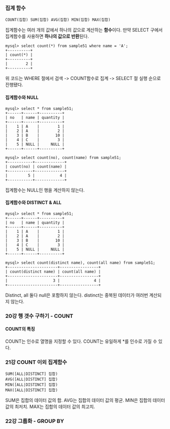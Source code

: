### 집계 함수

```mysql
COUNT(집합) SUM(집합) AVG(집합) MIN(집합) MAX(집합)
```

집계함수는 여러 개의 값에서 하나의 값으로 계산하는 **함수**이다.
만약 SELECT 구에서 집계함수를 사용하면 **하나의 값으로 반환**된다.

```mysql
mysql> select count(*) from sample51 where name = 'A';
+----------+
| count(*) |
+----------+
|        2 |
+----------+
```

위 코드는 WHERE 절에서 검색 -> COUNT함수로 집계 -> SELECT 절 실행 순으로 진행됐다.

#### 집계함수와 NULL

```mysql
mysql> select * from sample51;
+------+------+----------+
| no   | name | quantity |
+------+------+----------+
|    1 | A    |        1 |
|    2 | A    |        2 |
|    3 | B    |       10 |
|    4 | C    |        3 |
|    5 | NULL |     NULL |
+------+------+----------+

mysql> select count(no), count(name) from sample51;
+-----------+-------------+
| count(no) | count(name) |
+-----------+-------------+
|         5 |           4 |
+-----------+-------------+
```

집계함수는 NULL인 행을 계산하지 않는다.

#### 집계함수와 DISTINCT & ALL

```mysql
mysql> select * from sample51;
+------+------+----------+
| no   | name | quantity |
+------+------+----------+
|    1 | A    |        1 |
|    2 | A    |        2 |
|    3 | B    |       10 |
|    4 | C    |        3 |
|    5 | NULL |     NULL |
+------+------+----------+

mysql> select count(distinct name), count(all name) from sample51;
+----------------------+-----------------+
| count(distinct name) | count(all name) |
+----------------------+-----------------+
|                    3 |               4 |
+----------------------+-----------------+
```

Distinct, all 둘다 null은 포함하지 않는다.
distinct는 중복된 데이터가 여러번 계산되지 않는다.

### 20강 행 갯수 구하기 - COUNT

#### COUNT의 특징

COUNT는 인수로 열명을 지정할 수 있다.
COUNT는 유일하게 *를 인수로 가질 수 있다.

### 21강 COUNT 이외 집계함수

```mysql
SUM([ALL|DISTINCT] 집합)
AVG([ALL|DISTINCT] 집합)
MIN([ALL|DISTINCT] 집합)
MAX([ALL|DISTINCT] 집합)
```

SUM은 집합의 데이터 값의 합.
AVG는 집합의 데이터 값의 평균.
MIN은 집합의 데이터 값의 최저치.
MAX는 집합의 데이터 값의 최고치.

### 22강 그룹화 - GROUP BY

  

